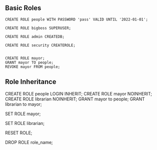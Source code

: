 ## Basic Roles


```
CREATE ROLE people WITH PASSWORD 'pass' VALID UNTIL '2022-01-01';

CREATE ROLE bigboss SUPERUSER;

CREATE ROLE admin CREATEDB;

CREATE ROLE security CREATEROLE;


CREATE ROLE mayor;
GRANT mayor TO people;
REVOKE mayor FROM people;
```



## Role Inheritance

CREATE ROLE people LOGIN INHERIT;
CREATE ROLE mayor NOINHERIT;
CREATE ROLE librarian NOINHERIT;
GRANT mayor to people;
GRANT librarian to mayor;

SET ROLE mayor;

SET ROLE librarian;

RESET ROLE;

DROP ROLE role_name;
